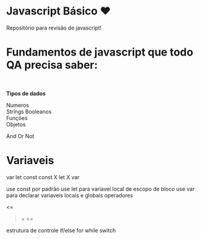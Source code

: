 # Javascript Básico :heart:

Repositório para revisão de javascript! <br>
# Fundamentos de javascript que todo QA precisa saber:
<br>

**Tipos de dados** 

Numeros <br>
Strings
Booleanos <br>
Funções<br>
Objetos 

And Or Not

# Variaveis<br>
var
let
const
const X let X var

use const por padrão
use let para variavel local de escopo de bloco
use var para declarar variaveis locais e globais
operadores
>
<=
>=
<=

estrutura de controle
if/else
for
while
switch

